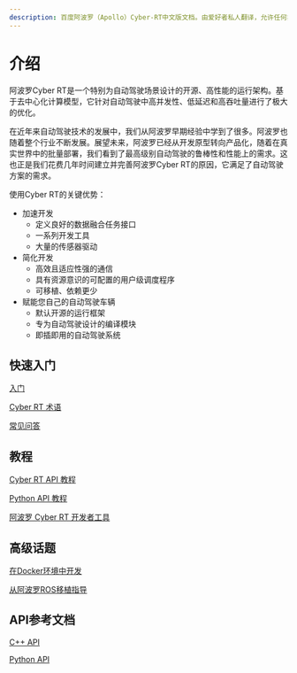 ```yaml
---
description: 百度阿波罗（Apollo）Cyber-RT中文版文档。由爱好者私人翻译，允许任何非商用的转载。
---
```


# 介绍

阿波罗Cyber RT是一个特别为自动驾驶场景设计的开源、高性能的运行架构。基于去中心化计算模型，它针对自动驾驶中高并发性、低延迟和高吞吐量进行了极大的优化。

在近年来自动驾驶技术的发展中，我们从阿波罗早期经验中学到了很多。阿波罗也随着整个行业不断发展。展望未来，阿波罗已经从开发原型转向产品化，随着在真实世界中的批量部署，我们看到了最高级别自动驾驶的鲁棒性和性能上的需求。这也正是我们花费几年时间建立并完善阿波罗Cyber RT的原因，它满足了自动驾驶方案的需求。

使用Cyber RT的关键优势：

* 加速开发
  * 定义良好的数据融合任务接口
  * 一系列开发工具
  * 大量的传感器驱动
* 简化开发
  * 高效且适应性强的通信
  * 具有资源意识的可配置的用户级调度程序
  * 可移植、依赖更少
* 赋能您自己的自动驾驶车辆
  * 默认开源的运行框架
  * 专为自动驾驶设计的编译模块
  * 即插即用的自动驾驶系统

## 快速入门

[入门](quick-start/getting-started.md)

[Cyber RT 术语](quick-start/cyber-rt-terms.md)

[常见问答](quick-start/f.a.q..md)

## 教程

[Cyber RT API 教程](tutorial/cyber-rt-api-tutorial.md)

[Python API 教程](tutorial/python-api-tutorial.md)

[阿波罗 Cyber RT 开发者工具](tutorial/apollo-cyber-rt-developer-tool.md)

## 高级话题

[在Docker环境中开发](advanced-topics/develop-inside-docker-environment.md)

[从阿波罗ROS移植指导](advanced-topics/migration-guide-from-apollo-ros.md)

## API参考文档

[C++ API](api-reference/cpp-api.md)

[Python API](api-reference/python-api.md)

